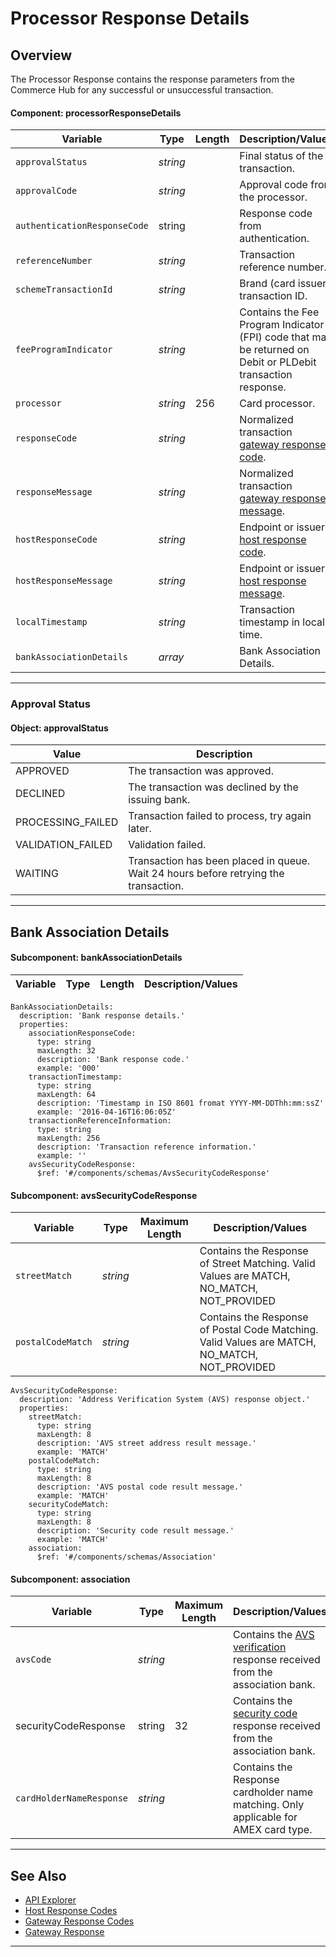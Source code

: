 # Processor Response Details

## Overview

The Processor Response contains the response parameters from the Commerce Hub for any successful or unsuccessful transaction.

#### Component: processorResponseDetails

| Variable | Type | Length | Description/Values |
| ----- | ----- | ----- | ----- |
| `approvalStatus` | *string* | | Final status of the transaction. | 
| `approvalCode` |*string* | | Approval code from the processor. |
| `authenticationResponseCode` | string | | Response code from authentication. |
| `referenceNumber` | *string* | | Transaction reference number. |
| `schemeTransactionId` | *string* | | Brand (card issuer) transaction ID. |
| `feeProgramIndicator` | *string* | | Contains the Fee Program Indicator (FPI) code that may be returned on Debit or PLDebit transaction response.
| `processor` | *string* | 256 | Card processor. |
| `responseCode` | *string* | | Normalized transaction [gateway response code](?path=docs/Resources/Guides/Response-Codes/Gateway.md). | 
| `responseMessage` | *string* | | Normalized transaction [gateway response message](?path=docs/Resources/Guides/Response-Codes/Gateway.md). | 
| `hostResponseCode` | *string* | | Endpoint or issuer [host response code](?path=docs/Resources/Guides/Response-Codes/Bank-Issuer.md).| 
| `hostResponseMessage` | *string* | | Endpoint or issuer [host response message](?path=docs/Resources/Guides/Response-Codes/Bank-Issuer.md).|
| `localTimestamp` | *string* | | Transaction timestamp in local time.| 
| `bankAssociationDetails` | *array* | | Bank Association Details.|

---

### Approval Status

#### Object: approvalStatus

| Value | Description |
|-------|-------------|
| APPROVED | The transaction was approved. |
| DECLINED | The transaction was declined by the issuing bank. |
| PROCESSING_FAILED | Transaction failed to process, try again later. |
| VALIDATION_FAILED | Validation failed. |
| WAITING | Transaction has been placed in queue. Wait 24 hours before retrying the transaction. |

---

## Bank Association Details

#### Subcomponent: bankAssociationDetails

| Variable | Type | Length | Description/Values |
| ----- | ----- | ----- | ----- |

    BankAssociationDetails:
      description: 'Bank response details.'
      properties:
        associationResponseCode:
          type: string
          maxLength: 32
          description: 'Bank response code.'
          example: '000'
        transactionTimestamp:
          type: string
          maxLength: 64
          description: 'Timestamp in ISO 8601 fromat YYYY-MM-DDThh:mm:ssZ'
          example: '2016-04-16T16:06:05Z'
        transactionReferenceInformation:
          type: string
          maxLength: 256
          description: 'Transaction reference information.'
          example: ''
        avsSecurityCodeResponse:
          $ref: '#/components/schemas/AvsSecurityCodeResponse'

#### Subcomponent: avsSecurityCodeResponse

| Variable | Type| Maximum Length | Description/Values|
|---------|----------|----------------|---------|
| `streetMatch` | *string* |  | Contains the Response of Street Matching. Valid Values are MATCH, NO_MATCH, NOT_PROVIDED |
| `postalCodeMatch` | *string* |  |Contains the Response of Postal Code Matching. Valid Values are MATCH, NO_MATCH, NOT_PROVIDED |

    AvsSecurityCodeResponse:
      description: 'Address Verification System (AVS) response object.'
      properties:
        streetMatch:
          type: string
          maxLength: 8
          description: 'AVS street address result message.'
          example: 'MATCH'
        postalCodeMatch:
          type: string
          maxLength: 8
          description: 'AVS postal code result message.'
          example: 'MATCH'
        securityCodeMatch:
          type: string
          maxLength: 8
          description: 'Security code result message.'
          example: 'MATCH'
        association:
          $ref: '#/components/schemas/Association'

#### Subcomponent: association

| Variable | Type| Maximum Length | Description/Values|
|---------|----------|----------------|---------|
| `avsCode` | *string* |  | Contains the [AVS verification](?path=docs/Resources/Guides/Fraud/Address-Verification.md) response received from the association bank. |
| securityCodeResponse | string | 32 | Contains the [security code](?path=docs/Resources/Guides/Fraud/Security-Code.md) response received from the association bank.
| `cardHolderNameResponse` | *string* |  |Contains the Response cardholder name matching. Only applicable for AMEX card type. |

---

## See Also
- [API Explorer](../api/?type=post&path=/payments/v1/charges)
- [Host Response Codes](?path=docs/Resources/Guides/Response-Codes/Bank-Issuer.md)
- [Gateway Response Codes](?path=docs/Resources/Guides/Response-Codes/Gateway.md)
- [Gateway Response](?path=docs/Resources/Master-Data/Gateway-Response.md)

---